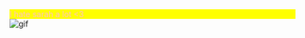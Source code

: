 <div style="background-color: yellow; color: pink;">I hate sarah a lot <3 </div>

<img src="https://i.imgur.com/eJTKvJ7.gif" alt="gif">